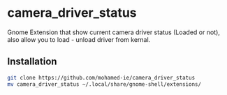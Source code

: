 # camera_driver_status

Gnome Extension that show current camera driver status (Loaded or not), also allow you to load - unload driver from kernal.


## Installation

```bash
git clone https://github.com/mohamed-ie/camera_driver_status
mv camera_driver_status ~/.local/share/gnome-shell/extensions/
```